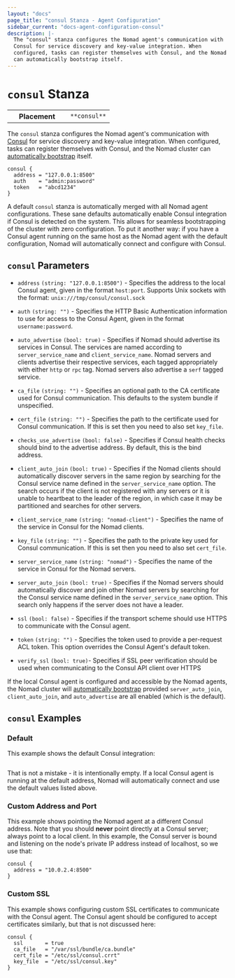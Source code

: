 ```yaml
---
layout: "docs"
page_title: "consul Stanza - Agent Configuration"
sidebar_current: "docs-agent-configuration-consul"
description: |-
  The "consul" stanza configures the Nomad agent's communication with
  Consul for service discovery and key-value integration. When
  configured, tasks can register themselves with Consul, and the Nomad cluster
  can automatically bootstrap itself.
---
```


# `consul` Stanza

<table class="table table-bordered table-striped">
  <tr>
    <th width="120">Placement</th>
    <td>
      <code>**consul**</code>
    </td>
  </tr>
</table>


The `consul` stanza configures the Nomad agent's communication with
[Consul][consul] for service discovery and key-value integration. When
configured, tasks can register themselves with Consul, and the Nomad cluster can
[automatically bootstrap][bootstrap] itself.

```hcl
consul {
  address = "127.0.0.1:8500"
  auth    = "admin:password"
  token   = "abcd1234"
}
```

A default `consul` stanza is automatically merged with all Nomad agent
configurations. These sane defaults automatically enable Consul integration if
Consul is detected on the system. This allows for seamless bootstrapping of the
cluster with zero configuration. To put it another way: if you have a Consul
agent running on the same host as the Nomad agent with the default
configuration, Nomad will automatically connect and configure with Consul.

## `consul` Parameters

- `address` `(string: "127.0.0.1:8500")` - Specifies the address to the local
  Consul agent, given in the format `host:port`. Supports Unix sockets with the
  format: `unix:///tmp/consul/consul.sock`

- `auth` `(string: "")` - Specifies the HTTP Basic Authentication information to
  use for access to the Consul Agent, given in the format `username:password`.

- `auto_advertise` `(bool: true)` - Specifies if Nomad should advertise its
  services in Consul. The services are named according to `server_service_name`
  and `client_service_name`. Nomad servers and clients advertise their
  respective services, each tagged appropriately with either `http` or `rpc`
  tag. Nomad servers also advertise a `serf` tagged service.

- `ca_file` `(string: "")` - Specifies an optional path to the CA certificate
  used for Consul communication. This defaults to the system bundle if
  unspecified.

- `cert_file` `(string: "")` - Specifies the path to the certificate used for
  Consul communication. If this is set then you need to also set `key_file`.

- `checks_use_advertise` `(bool: false)` - Specifies if Consul health checks
  should bind to the advertise address. By default, this is the bind address.

- `client_auto_join` `(bool: true)` - Specifies if the Nomad clients should
  automatically discover servers in the same region by searching for the Consul
  service name defined in the `server_service_name` option. The search occurs if
  the client is not registered with any servers or it is unable to heartbeat to
  the leader of the region, in which case it may be partitioned and searches for
  other servers.

- `client_service_name` `(string: "nomad-client")` - Specifies the name of the
  service in Consul for the Nomad clients.

- `key_file` `(string: "")` - Specifies the path to the private key used for
  Consul communication. If this is set then you need to also set `cert_file`.

- `server_service_name` `(string: "nomad")` - Specifies the name of the service
  in Consul for the Nomad servers.

- `server_auto_join` `(bool: true)` - Specifies if the Nomad servers should
  automatically discover and join other Nomad servers by searching for the
  Consul service name defined in the `server_service_name` option. This search
  only happens if the server does not have a leader.

- `ssl` `(bool: false)` - Specifies if the transport scheme should use HTTPS to
  communicate with the Consul agent.

- `token` `(string: "")` - Specifies the token used to provide a per-request ACL
  token. This option overrides the Consul Agent's default token.

- `verify_ssl` `(bool: true)`- Specifies if SSL peer verification should be used
  when communicating to the Consul API client over HTTPS


If the local Consul agent is configured and accessible by the Nomad agents, the
Nomad cluster will [automatically bootstrap][bootstrap] provided
`server_auto_join`, `client_auto_join`, and `auto_advertise` are all enabled
(which is the default).

## `consul` Examples

### Default

This example shows the default Consul integration:

```hcl
```

That is not a mistake - it is intentionally empty. If a local Consul agent is
running at the default address, Nomad will automatically connect and use the
default values listed above.

### Custom Address and Port

This example shows pointing the Nomad agent at a different Consul address. Note
that you should **never** point directly at a Consul server; always point to a
local client. In this example, the Consul server is bound and listening on the
node's private IP address instead of localhost, so we use that:

```hcl
consul {
  address = "10.0.2.4:8500"
}
```

### Custom SSL

This example shows configuring custom SSL certificates to communicate with
the Consul agent. The Consul agent should be configured to accept certificates
similarly, but that is not discussed here:

```hcl
consul {
  ssl       = true
  ca_file   = "/var/ssl/bundle/ca.bundle"
  cert_file = "/etc/ssl/consul.crrt"
  key_file  = "/etc/ssl/consul.key"
}
```

[consul]: https://www.consul.io/ "Consul by HashiCorp"
[bootstrap]: /guides/cluster/automatic.html "Automatic Bootstrapping"
